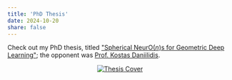 ```yaml
---
title: 'PhD Thesis'
date: 2024-10-20
share: false
---
```


Check out my PhD thesis, titled ["Spherical Neur$\text{O}(n)$s for Geometric Deep Learning"](https://doi.org/10.3384/9789180756808); the opponent was [Prof. Kostas Daniilidis](https://www.cis.upenn.edu/~kostas/).

<!-- ![Thesis Cover](https://liu.diva-portal.org/smash/get/diva2:1894492/PREVIEW01.png) -->

<p align="center">
  <a href="https://liu.diva-portal.org/smash/get/diva2:1894492/FULLTEXT02.pdf" target="_blank">
<img src="https://liu.diva-portal.org/smash/get/diva2:1894492/PREVIEW01.png)" alt="Thesis Cover" style="max-width:50%; height:auto;" />
  </a>
</p>